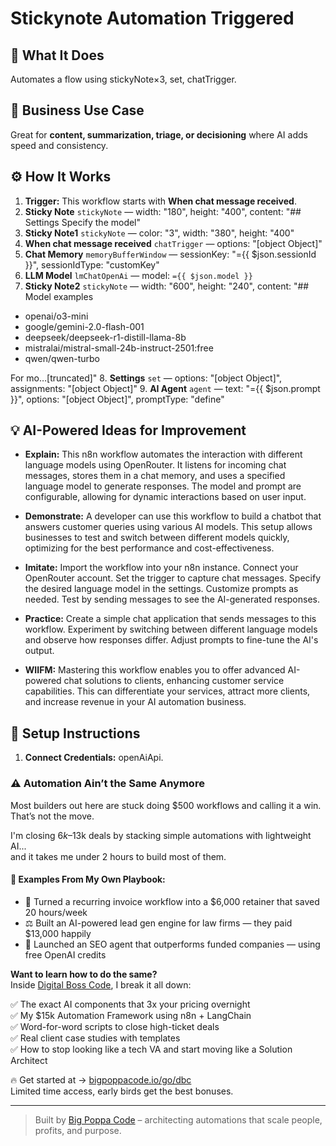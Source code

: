 # Stickynote Automation Triggered
## 🚀 What It Does
Automates a flow using stickyNote×3, set, chatTrigger.

## 💼 Business Use Case
Great for **content, summarization, triage, or decisioning** where AI adds speed and consistency.

## ⚙️ How It Works
1. **Trigger:** This workflow starts with **When chat message received**.
2. **Sticky Note** `stickyNote` — width: "180", height: "400", content: "## Settings
Specify the model"
3. **Sticky Note1** `stickyNote` — color: "3", width: "380", height: "400"
4. **When chat message received** `chatTrigger` — options: "[object Object]"
5. **Chat Memory** `memoryBufferWindow` — sessionKey: "={{ $json.sessionId }}", sessionIdType: "customKey"
6. **LLM Model** `lmChatOpenAi` — model: `={{ $json.model }}`
7. **Sticky Note2** `stickyNote` — width: "600", height: "240", content: "## Model examples

* openai/o3-mini
* google/gemini-2.0-flash-001
* deepseek/deepseek-r1-distill-llama-8b
* mistralai/mistral-small-24b-instruct-2501:free
* qwen/qwen-turbo

For mo…[truncated]"
8. **Settings** `set` — options: "[object Object]", assignments: "[object Object]"
9. **AI Agent** `agent` — text: "={{ $json.prompt }}", options: "[object Object]", promptType: "define"

## 💡 AI-Powered Ideas for Improvement
- **Explain:** This n8n workflow automates the interaction with different language models using OpenRouter. It listens for incoming chat messages, stores them in a chat memory, and uses a specified language model to generate responses. The model and prompt are configurable, allowing for dynamic interactions based on user input.

- **Demonstrate:** A developer can use this workflow to build a chatbot that answers customer queries using various AI models. This setup allows businesses to test and switch between different models quickly, optimizing for the best performance and cost-effectiveness.

- **Imitate:** Import the workflow into your n8n instance. Connect your OpenRouter account. Set the trigger to capture chat messages. Specify the desired language model in the settings. Customize prompts as needed. Test by sending messages to see the AI-generated responses.

- **Practice:** Create a simple chat application that sends messages to this workflow. Experiment by switching between different language models and observe how responses differ. Adjust prompts to fine-tune the AI's output.

- **WIIFM:** Mastering this workflow enables you to offer advanced AI-powered chat solutions to clients, enhancing customer service capabilities. This can differentiate your services, attract more clients, and increase revenue in your AI automation business.

## 🔧 Setup Instructions
1. **Connect Credentials:** openAiApi.

### ⚠️ Automation Ain’t the Same Anymore

Most builders out here are stuck doing $500 workflows and calling it a win.  
That’s not the move.  

I'm closing $6k–$13k deals by stacking simple automations with lightweight AI...  
and it takes me under 2 hours to build most of them.

#### 🧠 Examples From My Own Playbook:
- 🔁 Turned a recurring invoice workflow into a $6,000 retainer that saved 20 hours/week  
- ⚖️ Built an AI-powered lead gen engine for law firms — they paid $13,000 happily  
- 🚀 Launched an SEO agent that outperforms funded companies — using free OpenAI credits  

**Want to learn how to do the same?**  
Inside [Digital Boss Code](https://bigpoppacode.io/go/dbc), I break it all down:

✅ The exact AI components that 3x your pricing overnight  
✅ My $15k Automation Framework using n8n + LangChain  
✅ Word-for-word scripts to close high-ticket deals  
✅ Real client case studies with templates  
✅ How to stop looking like a tech VA and start moving like a Solution Architect  

🔥 Get started at → [bigpoppacode.io/go/dbc](https://bigpoppacode.io/go/dbc)  
Limited time access, early birds get the best bonuses.

---
> Built by [Big Poppa Code](https://bigpoppacode.io) – architecting automations that scale people, profits, and purpose.
